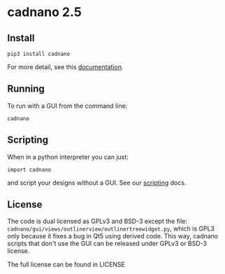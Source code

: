 # cadnano 2.5

## Install

    pip3 install cadnano

For more detail, see this [documentation](http://cadnano.readthedocs.io/).

## Running

To run with a GUI from the command line:

    cadnano

## Scripting

When in a python interpreter you can just:

    import cadnano

and script your designs without a GUI. See our [scripting](http://cadnano.readthedocs.io/en/master/scripting.html) docs.

## License

The code is dual licensed as GPLv3 and BSD-3 except the file: `cadnano/gui/views/outlinerview/outlinertreewidget.py`, which is GPL3 only because it fixes a bug in Qt5 using derived code.
This way, cadnano scripts that don't use the GUI can be released under GPLv3 or BSD-3 license.

The full license can be found in LICENSE
